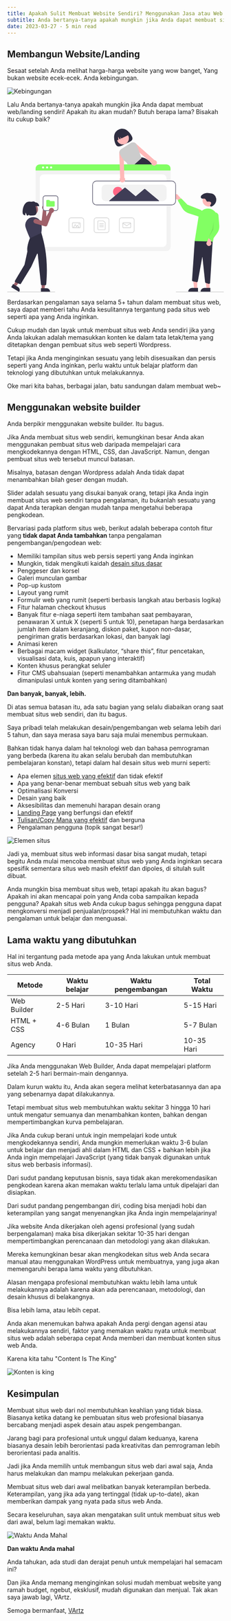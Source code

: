 ```yaml
---
title: Apakah Sulit Membuat Website Sendiri? Menggunakan Jasa atau Web Builder?
subtitle: Anda bertanya-tanya apakah mungkin jika Anda dapat membuat situs web sendiri! Apakah itu akan mudah? Butuh berapa lama? Bisakah itu cukup baik?
date: 2023-03-27 - 5 min read
---
```


## Membangun Website/Landing

Sesaat setelah Anda melihat harga-harga website yang wow banget, Yang bukan website ecek-ecek. Anda kebingungan.

![Kebingungan](https://cdn-2.tstatic.net/batam/foto/bank/images/ilustrasi-mikir.jpg)

Lalu Anda bertanya-tanya apakah mungkin jika Anda dapat membuat web/landing sendiri! Apakah itu akan mudah? Butuh berapa lama? Bisakah itu cukup baik?

<svg xmlns="http://www.w3.org/2000/svg" data-name="Layer 1" width="876.27165" height="661.47277" viewBox="0 0 876.27165 661.47277" xmlns:xlink="http://www.w3.org/1999/xlink"><path d="M685.83423,138.6545c7.51624,15.99516-8.41069,20.5258-26.65516,29.099s-31.8977,17.94247-39.41393,1.94732-13.61474-47.74263,12.19523-59.87092C658.65953,97.2838,678.318,122.65934,685.83423,138.6545Z" transform="translate(-180.86417 -106.46046)" fill="#2f2e41"/><circle cx="467.74627" cy="39.08912" r="24.56103" fill="#ffb8b8"/><path d="M770.29037,254.47277c-.85009-1.11-1.70019-2.2-2.56006-3.26q-1.66479-2.07-3.35009-4.01c-12.73-14.69-26.27-23.94-41.17969-24.93h-.02l-.22021-.02-29.71,28.96-10.10009,9.84.22021.54,5.44971,13.57h95.49023A234.83392,234.83392,0,0,0,770.29037,254.47277Z" transform="translate(-180.86417 -106.46046)" fill="#2f2e41"/><path d="M621.90207,155.43779l0,0,8.792-4.13144-1.22476-12.68333,5.87908,10.49623,4.20223-1.97466-.7144-7.39862,3.42957,6.12274,31.22444-14.67258,0,0a26,26,0,0,0-34.589-12.47385l-4.52533,2.12648A26,26,0,0,0,621.90207,155.43779Z" transform="translate(-180.86417 -106.46046)" fill="#2f2e41"/><path d="M825.39023,601.26062H312.55173a16.51867,16.51867,0,0,1-16.5-16.5V276.60681a12.10184,12.10184,0,0,1,12.08789-12.08838H829.59311a12.31112,12.31112,0,0,1,12.29712,12.29736V584.76062A16.51868,16.51868,0,0,1,825.39023,601.26062Z" transform="translate(-180.86417 -106.46046)" fill="#f2f2f2"/><path d="M328.55173,584.76062h480.8385a16,16,0,0,0,16-16V307.21277a16,16,0,0,0-16-16H328.55173a16,16,0,0,0-16,16V568.76062A16,16,0,0,0,328.55173,584.76062Z" transform="translate(-180.86417 -106.46046)" fill="#fff"/><path d="M841.66049,275.663H295.82016v-8.40039a16.57376,16.57376,0,0,1,16.56006-16.5498H825.10043a16.57368,16.57368,0,0,1,16.56006,16.5498Z" transform="translate(-180.86417 -106.46046)" fill="#82ff63"/><circle cx="145.05135" cy="156.7523" r="4.28342" fill="#fff"/><circle cx="161.31015" cy="156.7523" r="4.28342" fill="#fff"/><circle cx="177.56896" cy="156.7523" r="4.28342" fill="#fff"/><path d="M583.97441,528.03954h-43a9.51081,9.51081,0,0,1-9.5-9.5v-43a9.51081,9.51081,0,0,1,9.5-9.5h43a9.51081,9.51081,0,0,1,9.5,9.5v43A9.51081,9.51081,0,0,1,583.97441,528.03954Zm-43-60a7.50835,7.50835,0,0,0-7.5,7.5v43a7.50836,7.50836,0,0,0,7.5,7.5h43a7.50836,7.50836,0,0,0,7.5-7.5v-43a7.50835,7.50835,0,0,0-7.5-7.5Z" transform="translate(-180.86417 -106.46046)" fill="#ccc"/><path d="M575.47441,516.03954h-26a3.00328,3.00328,0,0,1-3-3v-32a3.00328,3.00328,0,0,1,3-3h18.83935a3.0073,3.0073,0,0,1,1.8794.66162l7.16016,5.7539a2.9844,2.9844,0,0,1,1.12109,2.33838v26.2461A3.00328,3.00328,0,0,1,575.47441,516.03954Zm-26-36a1.0013,1.0013,0,0,0-1,1v32a1.0013,1.0013,0,0,0,1,1h26a1.0013,1.0013,0,0,0,1-1v-26.2461a.99457.99457,0,0,0-.37354-.77929l-7.16113-5.7544a1.00206,1.00206,0,0,0-.626-.22021Z" transform="translate(-180.86417 -106.46046)" fill="#ccc"/><path d="M570.47441,492.03954h-16a1,1,0,0,1,0-2h16a1,1,0,0,1,0,2Z" transform="translate(-180.86417 -106.46046)" fill="#ccc"/><path d="M570.47441,498.03954h-16a1,1,0,0,1,0-2h16a1,1,0,0,1,0,2Z" transform="translate(-180.86417 -106.46046)" fill="#ccc"/><path d="M570.47441,504.03954h-16a1,1,0,0,1,0-2h16a1,1,0,0,1,0,2Z" transform="translate(-180.86417 -106.46046)" fill="#ccc"/><path d="M685.97441,528.03954h-43a9.51081,9.51081,0,0,1-9.5-9.5v-43a9.51081,9.51081,0,0,1,9.5-9.5h43a9.51081,9.51081,0,0,1,9.5,9.5v43A9.51081,9.51081,0,0,1,685.97441,528.03954Zm-43-60a7.50835,7.50835,0,0,0-7.5,7.5v43a7.50836,7.50836,0,0,0,7.5,7.5h43a7.50836,7.50836,0,0,0,7.5-7.5v-43a7.50835,7.50835,0,0,0-7.5-7.5Z" transform="translate(-180.86417 -106.46046)" fill="#ccc"/><path d="M678.47441,508.03954h-28a3.00328,3.00328,0,0,1-3-3v-16a3.00328,3.00328,0,0,1,3-3h28a3.00328,3.00328,0,0,1,3,3v16A3.00328,3.00328,0,0,1,678.47441,508.03954Zm-28-20a1.001,1.001,0,0,0-1,1v16a1.001,1.001,0,0,0,1,1h28a1.001,1.001,0,0,0,1-1v-16a1.001,1.001,0,0,0-1-1Z" transform="translate(-180.86417 -106.46046)" fill="#ccc"/><path d="M664.47441,499.67772a3.00345,3.00345,0,0,1-1.58984-.45264l-14.94043-9.3374a1.00027,1.00027,0,0,1,1.06054-1.69629l14.94043,9.3374a1.00555,1.00555,0,0,0,1.05957,0l14.93946-9.3374a1.00027,1.00027,0,0,1,1.06054,1.69629l-14.93945,9.3374A3.00432,3.00432,0,0,1,664.47441,499.67772Z" transform="translate(-180.86417 -106.46046)" fill="#ccc"/><path d="M481.97441,528.03954h-43a9.51081,9.51081,0,0,1-9.5-9.5v-43a9.51081,9.51081,0,0,1,9.5-9.5h43a9.51081,9.51081,0,0,1,9.5,9.5v43A9.51081,9.51081,0,0,1,481.97441,528.03954Zm-43-60a7.50835,7.50835,0,0,0-7.5,7.5v43a7.50836,7.50836,0,0,0,7.5,7.5h43a7.50836,7.50836,0,0,0,7.5-7.5v-43a7.50835,7.50835,0,0,0-7.5-7.5Z" transform="translate(-180.86417 -106.46046)" fill="#ccc"/><path d="M474.47441,508.03954h-28a3.00328,3.00328,0,0,1-3-3v-16a3.00328,3.00328,0,0,1,3-3h28a3.00328,3.00328,0,0,1,3,3v16A3.00328,3.00328,0,0,1,474.47441,508.03954Zm-28-20a1.001,1.001,0,0,0-1,1v16a1.001,1.001,0,0,0,1,1h28a1.001,1.001,0,0,0,1-1v-16a1.001,1.001,0,0,0-1-1Z" transform="translate(-180.86417 -106.46046)" fill="#ccc"/><path d="M470.03642,508.03954h-20.124a1.99958,1.99958,0,0,1-1.73194-3l6.06153-10.5a2.00022,2.00022,0,0,1,3.46435,0l3.915,6.78125,2.26807-3.92871a2.00022,2.00022,0,0,1,3.46435,0l4.415,7.64746a2,2,0,0,1-1.73242,3Zm0-2h0l-4.415-7.64746-3.13379,5.42871a.99985.99985,0,0,1-.86621.5h0a.99985.99985,0,0,1-.86621-.5l-4.78076-8.28125-6.062,10.5Z" transform="translate(-180.86417 -106.46046)" fill="#ccc"/><circle cx="290.61013" cy="385.57888" r="2" fill="#ccc"/><polygon points="768.825 648.15 756.565 648.149 750.733 600.861 768.827 600.862 768.825 648.15" fill="#ffb8b8"/><path d="M952.81564,766.49434l-39.53051-.00146v-.5a15.38605,15.38605,0,0,1,15.38647-15.38623h.001l24.1438.001Z" transform="translate(-180.86417 -106.46046)" fill="#2f2e41"/><polygon points="818.825 648.15 806.565 648.149 800.733 600.861 818.827 600.862 818.825 648.15" fill="#ffb8b8"/><path d="M1002.81564,766.49434l-39.53051-.00146v-.5a15.38605,15.38605,0,0,1,15.38647-15.38623h.001l24.1438.001Z" transform="translate(-180.86417 -106.46046)" fill="#2f2e41"/><path d="M996.0139,734.11079l-11.35449-3.4541a4.49323,4.49323,0,0,1-3.16577-3.833L970.9077,626.49751a.47984.47984,0,0,0-.47851-.44726.46935.46935,0,0,0-.5105.40918l-17.731,97.19922a4.50036,4.50036,0,0,1-5.33471,3.59961L932.34154,724.269a4.51613,4.51613,0,0,1-3.58179-4.71192l10.7854-159.3125,73.13794-7.8916-10.86792,177.72656a4.50464,4.50464,0,0,1-4.48437,4.22754A4.52613,4.52613,0,0,1,996.0139,734.11079Z" transform="translate(-180.86417 -106.46046)" fill="#2f2e41"/><circle cx="815.08028" cy="290.48693" r="24.56103" fill="#ffb8b8"/><path d="M939.43261,561.18013l15.85815-99.85107a37.85746,37.85746,0,0,1,48.00537-30.39942h0a37.74323,37.74323,0,0,1,26.60108,43.26221l-16.59107,89.17187Z" transform="translate(-180.86417 -106.46046)" fill="#82ff63"/><path d="M1002.725,579.04609a10.0558,10.0558,0,0,0,1.747-15.32l16.39619-31.75128-18.46486,1.97048-12.73924,29.84946a10.11027,10.11027,0,0,0,13.06089,15.25138Z" transform="translate(-180.86417 -106.46046)" fill="#ffb8b8"/><path d="M1006.23594,558.12555a4.50552,4.50552,0,0,1-2.4265-1.15083l-6.27324-5.79662a4.51468,4.51468,0,0,1-1.09178-5.05417l12.53746-29.71816-1.77859-58.71981a14.49652,14.49652,0,1,1,28.727,3.91856l3.041,36.91226a46.37346,46.37346,0,0,1-8.93769,31.39683l-19.55206,26.43232a4.505,4.505,0,0,1-3.19513,1.80387A4.45452,4.45452,0,0,1,1006.23594,558.12555Z" transform="translate(-180.86417 -106.46046)" fill="#82ff63"/><path d="M854.50508,383.5656a10.05575,10.05575,0,0,0,13.42647,7.58193l22.84575,27.47819,5.38477-17.77183-22.52025-23.36914a10.11027,10.11027,0,0,0-19.13674,6.08085Z" transform="translate(-180.86417 -106.46046)" fill="#ffb8b8"/><path d="M872.40107,394.9555a4.50564,4.50564,0,0,1,2.00583-1.78577l7.78377-3.51672a4.51467,4.51467,0,0,1,5.07986.96521l22.478,23.13213,54.76621,21.25658a14.49652,14.49652,0,1,1-14.80889,24.92573l-35.17667-11.59151a46.37351,46.37351,0,0,1-25.42736-20.47176l-16.71728-28.31048a4.50493,4.50493,0,0,1-.41535-3.64558A4.45446,4.45446,0,0,1,872.40107,394.9555Z" transform="translate(-180.86417 -106.46046)" fill="#82ff63"/><polygon points="835.002 375.652 834.002 407.652 815.58 439.663 830.962 403.99 835.002 375.652" opacity="0.1"/><path d="M993.13047,401.56313a6.42292,6.42292,0,0,1-7.03053-4.70224,9.76432,9.76432,0,0,0-6.95075-7.2736c-4.5055-1.02949-10.01213,1.09128-13.31351-2.32232a6.63748,6.63748,0,0,1-1.57539-5.84234c.60807-3.31718,2.981-5.8232,5.56326-7.8275a34.06226,34.06226,0,0,1,18.8661-7.05067,67.67657,67.67657,0,0,1,10.62084.52837,47.00933,47.00933,0,0,1,10.86368,1.98538,25.57605,25.57605,0,0,1,16.00171,18.68024,29.528,29.528,0,0,1-6.05709,24.13034,31.70221,31.70221,0,0,1-12.16059,9.25872,4.74429,4.74429,0,0,1-3.60621.18291c-2.95734-1.17583-2.47409-4.83917-1.12569-7.28253,1.443-2.61478,3.66335-5.1464,2.50287-8.32859a6.302,6.302,0,0,0-3.12714-3.3662c-2.93992-1.49928-6.22821-1.14456-9.38876-.77957Z" transform="translate(-180.86417 -106.46046)" fill="#2f2e41"/><path d="M846.29741,415.4331h-304a16.51867,16.51867,0,0,1-16.5-16.5v-65a16.51868,16.51868,0,0,1,16.5-16.5h304a16.519,16.519,0,0,1,16.5,16.5v65A16.519,16.519,0,0,1,846.29741,415.4331Z" transform="translate(-180.86417 -106.46046)" fill="#fff"/><path d="M846.29724,415.93324h-304a17.01917,17.01917,0,0,1-17-17v-65a17.01916,17.01916,0,0,1,17-17h304a17.01916,17.01916,0,0,1,17,17v65A17.01917,17.01917,0,0,1,846.29724,415.93324Zm-304-97a15.017,15.017,0,0,0-15,15v65a15.017,15.017,0,0,0,15,15h304a15.017,15.017,0,0,0,15-15v-65a15.017,15.017,0,0,0-15-15Z" transform="translate(-180.86417 -106.46046)" fill="#3f3d56"/><path d="M809.29724,399.43324h-230a16.51868,16.51868,0,0,1-16.5-16.5v-34a16.51867,16.51867,0,0,1,16.5-16.5h230a16.51866,16.51866,0,0,1,16.5,16.5v34A16.51867,16.51867,0,0,1,809.29724,399.43324Z" transform="translate(-180.86417 -106.46046)" fill="#f2f2f2"/><circle cx="447.92802" cy="254.91484" r="19.73228" fill="#ff6584"/><path d="M795.00425,397.4419l-27.85254-23.35968-27.37158-22.95636a4.00031,4.00031,0,0,0-5.15283.01l-27.28321,23.06165-6.66406,5.6333-10.04834-8.42737-30.53711-25.61084a3.99964,3.99964,0,0,0-5.15234.00989l-30.438,25.72833-30.917,26.13349a.99994.99994,0,0,0,.64746,1.76373l63.38672-.12213,20.064-.03864-.19629.166,59.80762-.11524,57.0669-.10992A.99989.99989,0,0,0,795.00425,397.4419Z" transform="translate(-180.86417 -106.46046)" fill="#3f3d56"/><path d="M1056.13583,767.93324h-192a1,1,0,0,1,0-2h192a1,1,0,0,1,0,2Z" transform="translate(-180.86417 -106.46046)" fill="#ccc"/><path d="M784.92026,238.37274a11.22094,11.22094,0,0,0-7.25-5.1,10.30111,10.30111,0,0,0-1.65967-.21l-76.19043-68.12a9.01491,9.01491,0,0,0-5.62988-2.69,7.66989,7.66989,0,0,0-1.27-.04,9.05493,9.05493,0,0,0-5.96,15.48l29.16992,25.43,47.8999,41.75a11.91555,11.91555,0,0,0,.3501,2.33,11.26607,11.26607,0,0,0,9.66992,8.37,11.09212,11.09212,0,0,0,6.05029-1,11.40659,11.40659,0,0,0,3.87988-2.97c.10987-.13.21-.25.31006-.39a11.29281,11.29281,0,0,0,.62989-12.84Z" transform="translate(-180.86417 -106.46046)" fill="#ffb8b8"/><path d="M654.60043,304.02276l-.71-28.86-.6001-23.95-.41015-16.76-.81006-32.67a9.04565,9.04565,0,0,0-15.71-5.25,6.92326,6.92326,0,0,0-.75.96,8.93574,8.93574,0,0,0-1.56006,6.05l1.78027,47.67.89014,23.95,1.13965,30.55a12.0475,12.0475,0,0,0-.88965,1.41,11.248,11.248,0,0,0-.71,8.84,11.31144,11.31144,0,0,0,15.55957,6.63,11.30069,11.30069,0,0,0,2.78027-18.57Z" transform="translate(-180.86417 -106.46046)" fill="#ffb8b8"/><path d="M723.20053,222.27276l-7.07031-19.15-11.43994-31.02a16.0055,16.0055,0,0,0-9.9502-9.68c-.17969-.06-.36963-.12-.5498-.17005a15.984,15.984,0,0,0-13.23975,1.82l-38.53027,24.44a16.09316,16.09316,0,0,0-5.27,21.75,276.323,276.323,0,0,0,15.73,24.19c4.49023,6.11,12.85009,6.76,14.30029,16.76h28.40967l28.76025-25.82Z" transform="translate(-180.86417 -106.46046)" fill="#ccc"/><circle cx="101.16464" cy="326.68231" r="23.17166" fill="#a0616a"/><path d="M338.91551,417.19256q.3425.27261.66395.57794a10.38021,10.38021,0,0,1-.41708,15.48365,9.72179,9.72179,0,0,1-.81382.61338l1.56823,52.94493a8.06132,8.06132,0,0,1-5.545,7.867l-.09553.02052-42.98869,4.578a8.89852,8.89852,0,1,1-1.72218-17.71279l30.64427-2.69888,5.29962-45.851a9.87574,9.87574,0,0,1-.97155-.99,10.38,10.38,0,0,1,14.3778-14.83273Z" transform="translate(-180.86417 -106.46046)" fill="#a0616a"/><polygon points="139.328 649.174 150.895 649.174 156.397 604.561 139.326 604.561 139.328 649.174" fill="#a0616a"/><path d="M317.24235,751.8583l22.778-.00093h.00092a14.5157,14.5157,0,0,1,14.51609,14.51587v.47171l-37.29436.00139Z" transform="translate(-180.86417 -106.46046)" fill="#2f2e41"/><polygon points="24.366 633.182 34.304 639.099 61.857 603.582 47.189 594.849 24.366 633.182" fill="#a0616a"/><path d="M204.6271,734.88875l19.57164,11.65289.00079.00047a14.5157,14.5157,0,0,1,5.04582,19.89892l-.24134.40531L196.95952,747.767Z" transform="translate(-180.86417 -106.46046)" fill="#2f2e41"/><path d="M334.4881,739.87708H321.53641a4.23772,4.23772,0,0,1-4.22149-3.79676L304.25773,613.34293a1.41541,1.41541,0,0,0-2.69716-.433l-23.5554,52.15872-41.70358,68.00266a4.26564,4.26564,0,0,1-5.32891,1.66575l-16.66024-7.33a4.24672,4.24672,0,0,1-1.93478-6.06413l38.33707-64.19208,11.75766-54.0852c-3.69795-23.455,12.155-58.326,12.31575-58.67614l.07855-.17044,43.66751-17.06765.219.2681c17.22117,56.51377,27.715,117.3322,19.96672,208.5678A4.27417,4.27417,0,0,1,334.4881,739.87708Z" transform="translate(-180.86417 -106.46046)" fill="#2f2e41"/><path d="M273.10743,549.934l-.20339-.42749c-.09719-.20454-9.807-20.68365-17.292-42.57146a32.28512,32.28512,0,0,1,2.23858-25.87344,32.6374,32.6374,0,0,1,20.81263-16.00426h0A32.677,32.677,0,0,1,316.591,484.62709c5.93722,14.84708,4.045,30.69452,2.26429,43.15723l-.03547.24967-.22711.10872Z" transform="translate(-180.86417 -106.46046)" fill="#3f3d56"/><path d="M310.12378,420.05358H273.32992V404.01523c8.07584-3.20838,15.97847-5.93693,20.75551,0a16.03844,16.03844,0,0,1,16.03835,16.03833Z" transform="translate(-180.86417 -106.46046)" fill="#2f2e41"/><path d="M271.29289,401.18493c-21.99607,0-28.15279,27.57121-28.15279,43.12552,0,8.67446,3.923,11.777,10.08753,12.8268l2.17708-11.611,5.09905,12.11064c1.73162.00864,3.55077-.02488,5.43671-.05989l1.72886-3.55986,3.85527,3.496c15.44087.023,27.92061,2.27382,27.92061-13.20269C299.44521,428.75614,294.04582,401.18493,271.29289,401.18493Z" transform="translate(-180.86417 -106.46046)" fill="#2f2e41"/><path d="M373.86417,767.93324h-192a1,1,0,1,1,0-2h192a1,1,0,0,1,0,2Z" transform="translate(-180.86417 -106.46046)" fill="#ccc"/><path d="M377.47441,438.93324h-43a9.51081,9.51081,0,0,1-9.5-9.5v-43a9.51081,9.51081,0,0,1,9.5-9.5h43a9.51081,9.51081,0,0,1,9.5,9.5v43A9.51081,9.51081,0,0,1,377.47441,438.93324Z" transform="translate(-180.86417 -106.46046)" fill="#fff"/><path d="M377.47441,438.93324h-43a9.51081,9.51081,0,0,1-9.5-9.5v-43a9.51081,9.51081,0,0,1,9.5-9.5h43a9.51081,9.51081,0,0,1,9.5,9.5v43A9.51081,9.51081,0,0,1,377.47441,438.93324Zm-43-60a7.50836,7.50836,0,0,0-7.5,7.5v43a7.50836,7.50836,0,0,0,7.5,7.5h43a7.50836,7.50836,0,0,0,7.5-7.5v-43a7.50836,7.50836,0,0,0-7.5-7.5Z" transform="translate(-180.86417 -106.46046)" fill="#3f3d56"/><path d="M369.97441,421.43324h-28a3.00328,3.00328,0,0,1-3-3v-21a3.00328,3.00328,0,0,1,3-3h7.88232a2.98117,2.98117,0,0,1,2.55518,1.42724l2.19824,3.57276h15.36426a3.00328,3.00328,0,0,1,3,3v16A3.00328,3.00328,0,0,1,369.97441,421.43324Z" transform="translate(-180.86417 -106.46046)" fill="#82ff63"/><path d="M369.06364,432.04239q.20986.38415.38766.79029a10.38021,10.38021,0,0,1-6.39269,14.10854,9.72022,9.72022,0,0,1-.98807.24953l-19.09943,49.40482a8.06134,8.06134,0,0,1-8.16324,5.09887l-.096-.01816-41.39664-12.46211a8.89853,8.89853,0,1,1,5.28606-16.99313l29.29033,9.40382,22.6764-40.20175a9.87622,9.87622,0,0,1-.51127-1.28942,10.38005,10.38005,0,0,1,19.0069-8.0913Z" transform="translate(-180.86417 -106.46046)" fill="#a0616a"/></svg>

Berdasarkan pengalaman saya selama 5+ tahun dalam membuat situs web, saya dapat memberi tahu Anda kesulitannya tergantung pada situs web seperti apa yang Anda inginkan.

Cukup mudah dan layak untuk membuat situs web Anda sendiri jika yang Anda lakukan adalah memasukkan konten ke dalam tata letak/tema yang ditetapkan dengan pembuat situs web seperti Wordpress.

Tetapi jika Anda menginginkan sesuatu yang lebih disesuaikan dan persis seperti yang Anda inginkan, perlu waktu untuk belajar platform dan teknologi yang dibutuhkan untuk melakukannya.

Oke mari kita bahas, berbagai jalan, batu sandungan dalam membuat web~

<Langganan />

## Menggunakan website builder

Anda berpikir menggunakan website builder. Itu bagus.

Jika Anda membuat situs web sendiri, kemungkinan besar Anda akan menggunakan pembuat situs web daripada mempelajari cara mengkodekannya dengan HTML, CSS, dan JavaScript. Namun, dengan pembuat situs web tersebut muncul batasan.

Misalnya, batasan dengan Wordpress adalah Anda tidak dapat menambahkan bilah geser dengan mudah.

Slider adalah sesuatu yang disukai banyak orang, tetapi jika Anda ingin membuat situs web sendiri tanpa pengalaman, itu bukanlah sesuatu yang dapat Anda terapkan dengan mudah tanpa mengetahui beberapa pengkodean.

Bervariasi pada platform situs web, berikut adalah beberapa contoh fitur yang **tidak dapat Anda tambahkan** tanpa pengalaman pengembangan/pengodean web:

-   Memiliki tampilan situs web persis seperti yang Anda inginkan
-   Mungkin, tidak mengikuti kaidah [desain situs dasar](./web-desain-untuk-pemula.md)
-   Penggeser dan korsel
-   Galeri munculan gambar
-   Pop-up kustom
-   Layout yang rumit
-   Formulir web yang rumit (seperti berbasis langkah atau berbasis logika)
-   Fitur halaman checkout khusus
-   Banyak fitur e-niaga seperti item tambahan saat pembayaran, penawaran X untuk X (seperti 5 untuk 10), penetapan harga berdasarkan jumlah item dalam keranjang, diskon paket, kupon non-dasar, pengiriman gratis berdasarkan lokasi, dan banyak lagi
-   Animasi keren
-   Berbagai macam widget (kalkulator, “share this”, fitur pencetakan, visualisasi data, kuis, apapun yang interaktif)
-   Konten khusus perangkat seluler
-   Fitur CMS ubahsuaian (seperti menambahkan antarmuka yang mudah dimanipulasi untuk konten yang sering ditambahkan)

**Dan banyak, banyak, lebih.**

Di atas semua batasan itu, ada satu bagian yang selalu diabaikan orang saat membuat situs web sendiri, dan itu bagus.

Saya pribadi telah melakukan desain/pengembangan web selama lebih dari 5 tahun, dan saya merasa saya baru saja mulai menembus permukaan.

Bahkan tidak hanya dalam hal teknologi web dan bahasa pemrograman yang berbeda (karena itu akan selalu berubah dan membutuhkan pembelajaran konstan), tetapi dalam hal desain situs web murni seperti:

-   Apa elemen [situs web yang efektif](./komponen-sales-page-sukses.md) dan tidak efektif
-   Apa yang benar-benar membuat sebuah situs web yang baik
-   Optimalisasi Konversi
-   Desain yang baik
-   Aksesibilitas dan memenuhi harapan desain orang
-   [Landing Page](./landing-page.md) yang berfungsi dan efektif
-   [Tulisan/Copy Mana yang efektif](./copywriting-untuk-pemula.md) dan berguna
-   Pengalaman pengguna (topik sangat besar!)

![Elemen situs](https://cdn-oss.ginee.com/official/wp-content/uploads/2021/12/image-1380.png)

Jadi ya, membuat situs web informasi dasar bisa sangat mudah, tetapi begitu Anda mulai mencoba membuat situs web yang Anda inginkan secara spesifik sementara situs web masih efektif dan dipoles, di situlah sulit dibuat.

Anda mungkin bisa membuat situs web, tetapi apakah itu akan bagus? Apakah ini akan mencapai poin yang Anda coba sampaikan kepada pengguna? Apakah situs web Anda cukup bagus sehingga pengguna dapat mengkonversi menjadi penjualan/prospek? Hal ini membutuhkan waktu dan pengalaman untuk belajar dan menguasai.

## Lama waktu yang dibutuhkan

Hal ini tergantung pada metode apa yang Anda lakukan untuk membuat situs web Anda.

| Metode      | Waktu belajar | Waktu pengembangan | Total Waktu |
| ----------- | ------------- | ------------------ | ----------- |
| Web Builder | 2-5 Hari      | 3-10 Hari          | 5-15 Hari   |
| HTML + CSS  | 4-6 Bulan     | 1 Bulan            | 5-7 Bulan   |
| Agency      | 0 Hari        | 10-35 Hari         | 10-35 Hari  |

Jika Anda menggunakan Web Builder, Anda dapat mempelajari platform setelah 2-5 hari bermain-main dengannya.

Dalam kurun waktu itu, Anda akan segera melihat keterbatasannya dan apa yang sebenarnya dapat dilakukannya.

Tetapi membuat situs web membutuhkan waktu sekitar 3 hingga 10 hari untuk mengatur semuanya dan menambahkan konten, bahkan dengan mempertimbangkan kurva pembelajaran.

Jika Anda cukup berani untuk ingin mempelajari kode untuk mengkodekannya sendiri, Anda mungkin memerlukan waktu 3-6 bulan untuk belajar dan menjadi ahli dalam HTML dan CSS + bahkan lebih jika Anda ingin mempelajari JavaScript (yang tidak banyak digunakan untuk situs web berbasis informasi).

Dari sudut pandang keputusan bisnis, saya tidak akan merekomendasikan pengkodean karena akan memakan waktu terlalu lama untuk dipelajari dan disiapkan.

Dari sudut pandang pengembangan diri, coding bisa menjadi hobi dan keterampilan yang sangat menyenangkan jika Anda ingin mempelajarinya!

Jika website Anda dikerjakan oleh agensi profesional (yang sudah berpengalaman) maka bisa dikerjakan sekitar 10-35 hari dengan mempertimbangkan perencanaan dan metodologi yang akan dilakukan.

Mereka kemungkinan besar akan mengkodekan situs web Anda secara manual atau menggunakan WordPress untuk membuatnya, yang juga akan memengaruhi berapa lama waktu yang dibutuhkan.

Alasan mengapa profesional membutuhkan waktu lebih lama untuk melakukannya adalah karena akan ada perencanaan, metodologi, dan desain khusus di belakangnya.

Bisa lebih lama, atau lebih cepat.

Anda akan menemukan bahwa apakah Anda pergi dengan agensi atau melakukannya sendiri, faktor yang memakan waktu nyata untuk membuat situs web adalah seberapa cepat Anda memberi dan membuat konten situs web Anda.

Karena kita tahu "Content Is The King"

![Konten is king](https://encrypted-tbn0.gstatic.com/imagesq=tbn:ANd9GcRmDQMtEHAPQhRjzxU9KTt3M9zQnQYAaB-VpGlRgNlQGA&s)

## Kesimpulan

Membuat situs web dari nol membutuhkan keahlian yang tidak biasa. Biasanya ketika datang ke pembuatan situs web profesional biasanya bercabang menjadi aspek desain atau aspek pengembangan.

Jarang bagi para profesional untuk unggul dalam keduanya, karena biasanya desain lebih berorientasi pada kreativitas dan pemrograman lebih berorientasi pada analitis.

Jadi jika Anda memilih untuk membangun situs web dari awal saja, Anda harus melakukan dan mampu melakukan pekerjaan ganda.

Membuat situs web dari awal melibatkan banyak keterampilan berbeda. Keterampilan, yang jika ada yang tertinggal (tidak up-to-date), akan memberikan dampak yang nyata pada situs web Anda.

Secara keseluruhan, saya akan mengatakan sulit untuk membuat situs web dari awal, belum lagi memakan waktu.

![Waktu Anda Mahal](https://img.freepik.com/free-vector/money-background-design_1212-553.jpg?w=500)

**Dan waktu Anda mahal**

Anda tahukan, ada studi dan derajat penuh untuk mempelajari hal semacam ini?

Dan jika Anda memang menginginkan solusi mudah membuat website yang ramah budget, ngebut, eksklusif, mudah digunakan dan menjual. Tak akan saya jawab lagi, VArtz.

<Promo />

Semoga bermanfaat, [VArtz](/)
